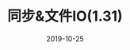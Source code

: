---
title: 同步&文件IO(1.31)
excerpt: 学习1.31新加的网络同步，和狗都不用的preload文件IO
date: 2019-10-25
icon:
  type: fa
  name: fa-save
color: blue
layout: tutorialdoc
sections:
  - /tutorials/saveload/highlevel
  - /tutorials/saveload/lowlevel
---
